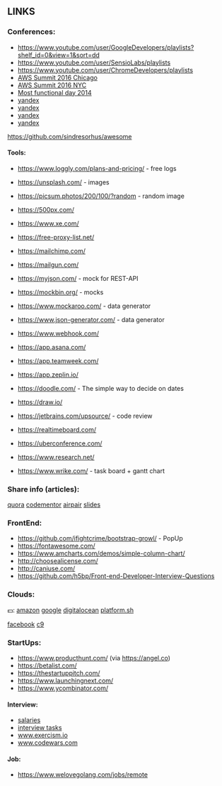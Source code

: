LINKS
-

### Conferences:

* https://www.youtube.com/user/GoogleDevelopers/playlists?shelf_id=0&view=1&sort=dd
* https://www.youtube.com/user/SensioLabs/playlists
* https://www.youtube.com/user/ChromeDevelopers/playlists
* [AWS Summit 2016 Chicago](https://www.youtube.com/watch?v=Jvg_SsNyR00&list=PLhr1KZpdzukc2_5o7YTT7e2dlKBEKR1ez)
* [AWS Summit 2016 NYC](https://www.youtube.com/watch?v=b7yqd7z1RBQ&t=29s)
* [Most functional day 2014](http://frameworksdays.com/event/most-functional-day/page/program)
* [yandex](http://habrahabr.ru/company/yandex/blog/208120/)
* [yandex](http://habrahabr.ru/company/yandex/blog/208244/)
* [yandex](http://shad.yandex.ru/lectures/)
* [yandex](http://shad.yandex.ru/lectures/algorithms.xml)

https://github.com/sindresorhus/awesome

#### Tools:

* https://www.loggly.com/plans-and-pricing/ - free logs
* https://unsplash.com/ - images
* https://picsum.photos/200/100/?random - random image
* https://500px.com/
* https://www.xe.com/
* https://free-proxy-list.net/

* https://mailchimp.com/
* https://mailgun.com/

* https://myjson.com/ - mock for REST-API
* https://mockbin.org/ - mocks
* https://www.mockaroo.com/ - data generator
* https://www.json-generator.com/ - data generator

* https://www.webhook.com/

* https://app.asana.com/
* https://app.teamweek.com/
* https://app.zeplin.io/
* https://doodle.com/ - The simple way to decide on dates
* https://draw.io/
* https://jetbrains.com/upsource/ - code review
* https://realtimeboard.com/
* https://uberconference.com/
* https://www.research.net/
* https://www.wrike.com/ - task board + gantt chart

### Share info (articles):

[quora](https://www.quora.com/)
[codementor](https://www.codementor.io/)
[airpair](https://www.airpair.com/)
[slides](speakerdeck.com)

### FrontEnd:

* https://github.com/ifightcrime/bootstrap-growl/ - PopUp
* https://fontawesome.com/
* https://www.amcharts.com/demos/simple-column-chart/
* http://choosealicense.com/
* http://caniuse.com/
* https://github.com/h5bp/Front-end-Developer-Interview-Questions

### Clouds:

💵:
[amazon](https://aws.amazon.com/)
[google](https://cloud.google.com/)
[digitalocean](https://www.digitalocean.com/)
[platform.sh](https://platform.sh/)

[facebook](https://code.facebook.com/projects/)
[c9](https://c9.io)

### StartUps:

* https://www.producthunt.com/ (via https://angel.co)
* https://betalist.com/
* https://thestartuppitch.com/
* https://www.launchingnext.com/
* https://www.ycombinator.com/

#### Interview:

* [salaries](https://www.levels.fyi/SE/Google/Facebook/Microsoft)
* [interview tasks](https://leetcode.com/problemset/top-interview-questions/)
* www.exercism.io
* www.codewars.com

#### Job:

* https://www.welovegolang.com/jobs/remote
